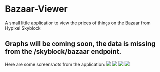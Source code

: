 # Bazaar-Viewer
A small little application to view the prices of things on the Bazaar from Hypixel Skyblock

## Graphs will be coming soon, the data is missing from the /skyblock/bazaar endpoint.

Here are some screenshots from the application: 
![](/screenshots/BazaarViewerScreenshot1)
![](/screenshots/BazaarViewerScreenshot2)
![](/screenshots/BazaarViewerScreenshot3)
![](/screenshots/BazaarViewerScreenshot4)
